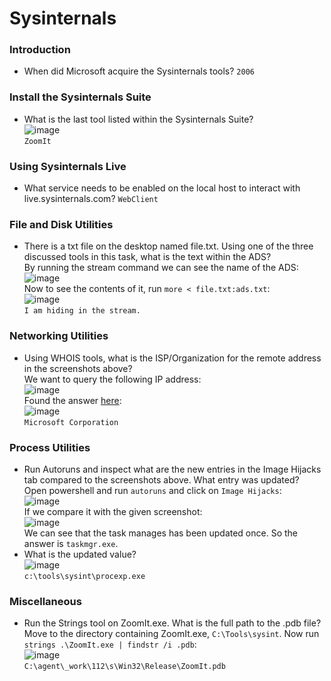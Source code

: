 # Sysinternals

### Introduction
- When did Microsoft acquire the Sysinternals tools? `2006`

### Install the Sysinternals Suite
- What is the last tool listed within the Sysinternals Suite? <br />
![image](https://github.com/user-attachments/assets/79376aa1-23b6-4120-8da2-62bbc380df63)<br />
`ZoomIt`

### Using Sysinternals Live
- What service needs to be enabled on the local host to interact with live.sysinternals.com? `WebClient`

### File and Disk Utilities
- There is a txt file on the desktop named file.txt. Using one of the three discussed tools in this task, what is the text within the ADS? <br />
By running the stream command we can see the name of the ADS: <br />
![image](https://github.com/user-attachments/assets/966a6707-524e-474d-a606-f4d5864e24a7)<br />
Now to see the contents of it, run `more < file.txt:ads.txt`:<br />
![image](https://github.com/user-attachments/assets/0e1b0a7b-fe3b-4995-83da-3af2c41154c3)<br />
`I am hiding in the stream.`

### Networking Utilities
- Using WHOIS tools, what is the ISP/Organization for the remote address in the screenshots above? <br />
We want to query the following IP address: <br />
![image](https://github.com/user-attachments/assets/b21bdae3-961b-4ef3-8842-72a1125d7003)<br />
Found the answer [here](https://who.is/whois-ip/ip-address/):<br />
![image](https://github.com/user-attachments/assets/c41b6e0c-a153-4441-9547-667765a2128c)<br />
`Microsoft Corporation`

### Process Utilities
- Run Autoruns and inspect what are the new entries in the Image Hijacks tab compared to the screenshots above.  What entry was updated?<br />
Open powershell and run `autoruns` and click on `Image Hijacks`: <br />
![image](https://github.com/user-attachments/assets/f8103d74-c566-49a4-a63d-742542063219)<br />
If we compare it with the given screenshot:<br />
![image](https://github.com/user-attachments/assets/5e164945-b2a7-43d0-b5f5-b8fbef27985b)<br />
We can see that the task manages has been updated once. So the answer is `taskmgr.exe`. 
- What is the updated value?<br />
![image](https://github.com/user-attachments/assets/3db2a16a-17b2-4617-ad87-a6af6603abd7)<br />
`c:\tools\sysint\procexp.exe`

### Miscellaneous
- Run the Strings tool on ZoomIt.exe. What is the full path to the .pdb file?<br />
Move to the directory containing ZoomIt.exe, `C:\Tools\sysint`. Now run `strings .\ZoomIt.exe | findstr /i .pdb`: <br />
![image](https://github.com/user-attachments/assets/31fce12f-791a-4944-b00e-4ea964e02644)<br />
`C:\agent\_work\112\s\Win32\Release\ZoomIt.pdb`
